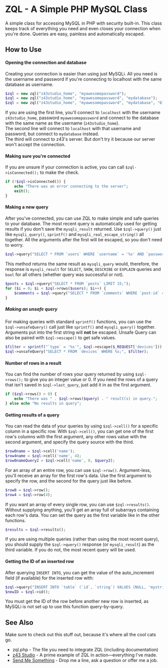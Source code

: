 ZQL - A Simple PHP MySQL Class
=========

A simple class for accessing MySQL in PHP with security built-in. This class keeps track of everything you need and even closes your connection when you're done. Queries are easy, painless and automatically escaped.

How to Use
----------

#### Opening the connection and database

Creating your connection is easier than using just MySQLi. All you need is the username and password if you're connecting to localhost with the same database as username.

```php
$zql = new zql("z43studio_home", "myawesomepassword");
$zql = new zql("z43studio_home", "myawesomepassword", "mydatabase");
$zql = new zql("z43studio_home", "myawesomepassword", "mydatabase", "67.43.23.193");
```

If you are using the first line, you'll connect to `localhost` with the username `z43studio_home`, password `myawesomepassword` and connect to the database with the same name as the username (`z43studio_home`).  
The second line will connect to `localhost` with that username and password, but connect to `mydatabase` instead.  
The third will connect to z43's server. But don't try it because our server won't accept the connection.

#### Making sure you're connected

If you are unsure if your connection is active, you can call `$zql->isConnected();` to make the check.

```php
if (!$zql->isConnected()) {
	echo "There was an error connecting to the server";
	exit();
}
```

#### Making a new query

After you've connected, you can use ZQL to make simple and safe queries to your database. The most recent query is automatically used for getting results if you don't save the `mysqli_result` returned. Use `$zql->query()` just like `mysqli_query()`, `sprintf()` and `mysqli_real_escape_string()` all together. All the arguments after the first will be escaped, so you don't need to worry.

```php
$zql->query("SELECT * FROM `users` WHERE `username` = '%s' AND `password` = '%s' LIMIT 1;", $username, hash('sha-256', $password));
```

This method returns the same result as `mysqli_query` would, therefore, the response is `mysqli_result` for `SELECT`, `SHOW`, `DESCRIBE` or `EXPLAIN` queries and `bool` for all others (whether query was successful or not).

```php
$posts = $zql->query("SELECT * FROM `posts` LIMIT 15;");
for ($i = 0; $i < $zql->rows($users); $i++) {
	$comments = $zql->query("SELECT * FROM `comments` WHERE `post-id` = 5;");
}
```

##### Making an unsafe query

For making queries with standard `sprintf()` functions, you can use the `$zql->unsafeQuery()` call just like `sprintf()` and `mysqli_query()` together. Arguments put into the first string will **not** be escaped. Unsafe Query can also be paired with `$zql->escape()` to get safe values.

```php
$filter = sprintf("`type` = '%s'", $zql->escape($_REQUEST['devices']));
$zql->unsafeQuery("SELECT * FROM `devices` WHERE %s;", $filter);
```

#### Number of rows in a result

You can find the number of rows your query returned by using `$zql->rows();` to give you an integer value or 0. If you need the rows of a query that isn't saved in `$zql->last_query`, just add it in as the first argument.

```php
if ($zql->rows() > 0) {
	echo "There was " . $zql->rows($query) . " result(s) in query.";
} else echo "No results in query";
```

#### Getting results of a query

You can read the data of your queries by using `$zql->cell()` for a specific column in a specific row. With `$zql->cell()`, you can get one of the first row's columns with the first argument, any other rows value with the second argument, and specify the query source with the third.

```php
$row0name = $zql->cell('name');
$row4name = $zql->cell('name', 4);
$row0nameQuery2 = $zql->cell('name', 0, $query2);
```

For an array of an entire row, you can use `$zql->row()`. Argument-less, you'll receive an array for the first row's data. Use the first argument to specify the row, and the second for the query just like before.

```php
$row0 = $zql->row();
$row4 = $zql->row(4);
```

If you want an array of every single row, you can use `$zql->results()`. Without supplying anything, you'll get an array full of subarrays containing each row's data. You can set the query as the first variable like in the other functions.

```php
$results = $zql->results();
```

If you are using multiple queries (rather than using the most recent query), you should supply the `$zql->query()` response (or `mysqli_result`) as the third variable. If you do not, the most recent query will be used.

#### Getting the ID of an inserted row

After querying `INSERT INTO`, you can get the value of the auto_increment field (if available) for the inserted row with:

```php
$zql->query("INSERT INTO `table` (`id`, `string`) VALUES (NULL, 'mystring');");
$newID = $zql->id();
```

You must get the ID of the row before another new row is inserted, as MySQLi is not set up to use this function query-by-query.

See Also
--------

Make sure to check out this stuff out, because it's where all the cool cats go.

* zql.php - The file you need to integrate ZQL (including documentation)  
* [z43 Studio](http://z43studio.com/) - A prime example of ZQL in action—everything I've made.
* [Send Me Something](https://z43studio.com/contact) - Drop me a line, ask a question or offer me a job.
